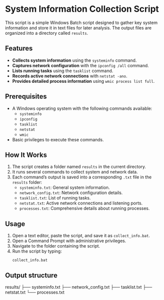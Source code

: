 # System Information Collection Script

This script is a simple Windows Batch script designed to gather key system information and store it in text files for later analysis. The output files are organized into a directory called `results`.

## Features
- **Collects system information** using the `systeminfo` command.
- **Captures network configuration** with the `ipconfig /all` command.
- **Lists running tasks** using the `tasklist` command.
- **Records active network connections** with `netstat -ano`.
- **Provides detailed process information** using `wmic process list full`.

## Prerequisites
- A Windows operating system with the following commands available:
  - `systeminfo`
  - `ipconfig`
  - `tasklist`
  - `netstat`
  - `wmic`
- Basic privileges to execute these commands.

## How It Works
1. The script creates a folder named `results` in the current directory.
2. It runs several commands to collect system and network data.
3. Each command’s output is saved into a corresponding `.txt` file in the `results` folder:
   - `systeminfo.txt`: General system information.
   - `network_config.txt`: Network configuration details.
   - `tasklist.txt`: List of running tasks.
   - `netstat.txt`: Active network connections and listening ports.
   - `processes.txt`: Comprehensive details about running processes.

## Usage
1. Open a text editor, paste the script, and save it as `collect_info.bat`.
2. Open a Command Prompt with administrative privileges.
3. Navigate to the folder containing the script.
4. Run the script by typing:
   ```batch
   collect_info.bat

## Output structure

results/
├── systeminfo.txt
├── network_config.txt
├── tasklist.txt
├── netstat.txt
└── processes.txt
